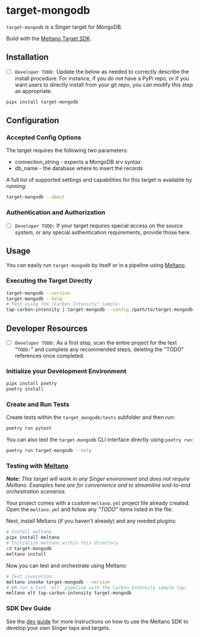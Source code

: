 # target-mongodb

`target-mongodb` is a Singer target for MongoDB.

Build with the [Meltano Target SDK](https://sdk.meltano.com).

## Installation

- [ ] `Developer TODO:` Update the below as needed to correctly describe the install procedure. For instance, if you do not have a PyPi repo, or if you want users to directly install from your git repo, you can modify this step as appropriate.

```bash
pipx install target-mongodb
```

## Configuration

### Accepted Config Options

The target requires the following two parameters:

- connection_string - expects a MongoDB srv syntax
- db_name - the database where to insert the records

A full list of supported settings and capabilities for this
target is available by running:

```bash
target-mongodb --about
```

### Authentication and Authorization

- [ ] `Developer TODO:` If your target requires special access on the source system, or any special authentication requirements, provide those here.

## Usage

You can easily run `target-mongodb` by itself or in a pipeline using [Meltano](www.meltano.com).

### Executing the Target Directly

```bash
target-mongodb --version
target-mongodb --help
# Test using the "Carbon Intensity" sample:
tap-carbon-intensity | target-mongodb --config /path/to/target-mongodb-config.json
```

## Developer Resources

- [ ] `Developer TODO:` As a first step, scan the entire project for the text "`TODO:`" and complete any recommended steps, deleting the "TODO" references once completed.

### Initialize your Development Environment

```bash
pipx install poetry
poetry install
```

### Create and Run Tests

Create tests within the `target_mongodb/tests` subfolder and
then run:

```bash
poetry run pytest
```

You can also test the `target-mongodb` CLI interface directly using `poetry run`:

```bash
poetry run target-mongodb --help
```

### Testing with [Meltano](meltano.com)

_**Note:** This target will work in any Singer environment and does not require Meltano.
Examples here are for convenience and to streamline end-to-end orchestration scenarios._

Your project comes with a custom `meltano.yml` project file already created. Open the `meltano.yml` and follow any _"TODO"_ items listed in
the file.

Next, install Meltano (if you haven't already) and any needed plugins:

```bash
# Install meltano
pipx install meltano
# Initialize meltano within this directory
cd target-mongodb
meltano install
```

Now you can test and orchestrate using Meltano:

```bash
# Test invocation:
meltano invoke target-mongodb --version
# OR run a test `elt` pipeline with the Carbon Intensity sample tap:
meltano elt tap-carbon-intensity target-mongodb
```

### SDK Dev Guide

See the [dev guide](../../docs/dev_guide.md) for more instructions on how to use the Meltano SDK to
develop your own Singer taps and targets.
